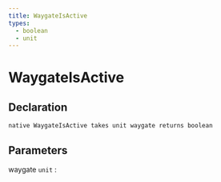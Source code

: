 ```yaml
---
title: WaygateIsActive
types:
  - boolean
  - unit
---
```


# WaygateIsActive

## Declaration

```jass
native WaygateIsActive takes unit waygate returns boolean
```

## Parameters
waygate `unit`
: 
